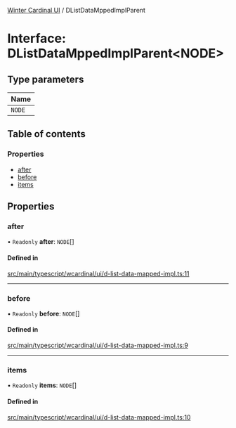 [Winter Cardinal UI](../README.md) / DListDataMppedImplParent

# Interface: DListDataMppedImplParent<NODE\>

## Type parameters

| Name |
| :------ |
| `NODE` |

## Table of contents

### Properties

- [after](DListDataMppedImplParent.md#after)
- [before](DListDataMppedImplParent.md#before)
- [items](DListDataMppedImplParent.md#items)

## Properties

### after

• `Readonly` **after**: `NODE`[]

#### Defined in

[src/main/typescript/wcardinal/ui/d-list-data-mapped-impl.ts:11](https://github.com/winter-cardinal/winter-cardinal-ui/blob/v0.154.0/src/main/typescript/wcardinal/ui/d-list-data-mapped-impl.ts#L11)

___

### before

• `Readonly` **before**: `NODE`[]

#### Defined in

[src/main/typescript/wcardinal/ui/d-list-data-mapped-impl.ts:9](https://github.com/winter-cardinal/winter-cardinal-ui/blob/v0.154.0/src/main/typescript/wcardinal/ui/d-list-data-mapped-impl.ts#L9)

___

### items

• `Readonly` **items**: `NODE`[]

#### Defined in

[src/main/typescript/wcardinal/ui/d-list-data-mapped-impl.ts:10](https://github.com/winter-cardinal/winter-cardinal-ui/blob/v0.154.0/src/main/typescript/wcardinal/ui/d-list-data-mapped-impl.ts#L10)
